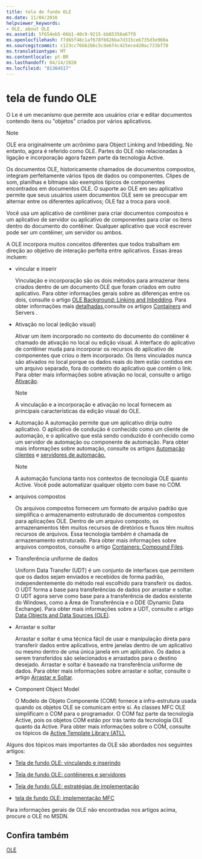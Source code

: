 ```yaml
---
title: tela de fundo OLE
ms.date: 11/04/2016
helpviewer_keywords:
- OLE, about OLE
ms.assetid: 5f654eb5-66b1-40c9-9215-bb85356a67f8
ms.openlocfilehash: f7d65f48c1af678f6626ba7d315ceb735d3e960a
ms.sourcegitcommit: c123cc76bb2b6c5cde6f4c425ece420ac733bf70
ms.translationtype: MT
ms.contentlocale: pt-BR
ms.lasthandoff: 04/14/2020
ms.locfileid: "81364517"
---
```

# <a name="ole-background"></a>tela de fundo OLE

O Le é um mecanismo que permite aos usuários criar e editar documentos contendo itens ou "objetos" criados por vários aplicativos.

> [!NOTE]
> OLE era originalmente um acrônimo para Object Linking and Inbedding. No entanto, agora é referido como OLE. Partes do OLE não relacionadas à ligação e incorporação agora fazem parte da tecnologia Active.

Os documentos OLE, historicamente chamados de documentos compostos, integram perfeitamente vários tipos de dados ou componentes. Clipes de som, planilhas e bitmaps são exemplos típicos de componentes encontrados em documentos OLE. O suporte ao OLE em seu aplicativo permite que seus usuários usem documentos OLE sem se preocupar em alternar entre os diferentes aplicativos; OLE faz a troca para você.

Você usa um aplicativo de contêiner para criar documentos compostos e um aplicativo de servidor ou aplicativo de componentes para criar os itens dentro do documento do contêiner. Qualquer aplicativo que você escrever pode ser um contêiner, um servidor ou ambos.

A OLE incorpora muitos conceitos diferentes que todos trabalham em direção ao objetivo de interação perfeita entre aplicativos. Essas áreas incluem:

- vincular e inserir

   Vinculação e incorporação são os dois métodos para armazenar itens criados dentro de um documento OLE que foram criados em outro aplicativo. Para obter informações gerais sobre as diferenças entre os dois, consulte o artigo [OLE Background: Linking and Inbedding](../mfc/ole-background-linking-and-embedding.md). Para obter informações mais [detalhadas,](../mfc/servers.md)consulte os artigos [Containers](../mfc/containers.md) and Servers .

- Ativação no local (edição visual)

   Ativar um item incorporado no contexto do documento do contêiner é chamado de ativação no local ou edição visual. A interface do aplicativo de contêiner muda para incorporar os recursos do aplicativo de componentes que criou o item incorporado. Os itens vinculados nunca são ativados no local porque os dados reais do item estão contidos em um arquivo separado, fora do contexto do aplicativo que contém o link. Para obter mais informações sobre ativação no local, consulte o artigo [Ativação](../mfc/activation-cpp.md).

   > [!NOTE]
   > A vinculação e a incorporação e ativação no local fornecem as principais características da edição visual do OLE.

- Automação A automação permite que um aplicativo dirija outro aplicativo. O aplicativo de condução é conhecido como um cliente de automação, e o aplicativo que está sendo conduzido é conhecido como um servidor de automação ou componente de automação. Para obter mais informações sobre automação, consulte os artigos [Automação clientes](../mfc/automation-clients.md) e [servidores de automação.](../mfc/automation-servers.md)

   > [!NOTE]
   > A automação funciona tanto nos contextos de tecnologia OLE quanto Active. Você pode automatizar qualquer objeto com base no COM.

- arquivos compostos

   Os arquivos compostos fornecem um formato de arquivo padrão que simplifica o armazenamento estruturado de documentos compostos para aplicações OLE. Dentro de um arquivo composto, os armazenamentos têm muitos recursos de diretórios e fluxos têm muitos recursos de arquivos. Essa tecnologia também é chamada de armazenamento estruturado. Para obter mais informações sobre arquivos compostos, consulte o artigo [Containers: Compound Files](../mfc/containers-compound-files.md).

- Transferência uniforme de dados

   Uniform Data Transfer (UDT) é um conjunto de interfaces que permitem que os dados sejam enviados e recebidos de forma padrão, independentemente do método real escolhido para transferir os dados. O UDT forma a base para transferências de dados por arrastar e soltar. O UDT agora serve como base para a transferência de dados existente do Windows, como a Área de Transferência e o DDE (Dynamic Data Exchange). Para obter mais informações sobre a UDT, consulte o artigo [Data Objects and Data Sources (OLE)](../mfc/data-objects-and-data-sources-ole.md).

- Arrastar e soltar

   Arrastar e soltar é uma técnica fácil de usar e manipulação direta para transferir dados entre aplicativos, entre janelas dentro de um aplicativo ou mesmo dentro de uma única janela em um aplicativo. Os dados a serem transferidos são selecionados e arrastados para o destino desejado. Arrastar e soltar é baseado na transferência uniforme de dados. Para obter mais informações sobre arrastar e soltar, consulte o artigo [Arrastar e Soltar](../mfc/drag-and-drop-ole.md).

- Component Object Model

   O Modelo de Objeto Componente (COM) fornece a infra-estrutura usada quando os objetos OLE se comunicam entre si. As classes MFC OLE simplificam o COM para o programador. O COM faz parte da tecnologia Active, pois os objetos COM estão por trás tanto da tecnologia OLE quanto da Active. Para obter mais informações sobre o COM, consulte os tópicos da [Active Template Library (ATL).](../atl/active-template-library-atl-concepts.md)

Alguns dos tópicos mais importantes da OLE são abordados nos seguintes artigos:

- [Tela de fundo OLE: vinculando e inserindo](../mfc/ole-background-linking-and-embedding.md)

- [Tela de fundo OLE: contêineres e servidores](../mfc/ole-background-containers-and-servers.md)

- [Tela de fundo OLE: estratégias de implementação](../mfc/ole-background-implementation-strategies.md)

- [tela de fundo OLE: implementação MFC](../mfc/ole-background-mfc-implementation.md)

Para informações gerais de OLE não encontradas nos artigos acima, procure o OLE no MSDN.

## <a name="see-also"></a>Confira também

[OLE](../mfc/ole-in-mfc.md)
